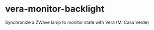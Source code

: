 vera-monitor-backlight
======================

Synchronize a ZWave lamp to monitor state with Vera (Mi Casa Verde)
